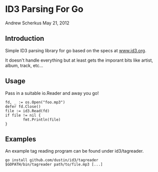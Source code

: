 ID3 Parsing For Go
==================

Andrew Scherkus
May 21, 2012


Introduction
------------

Simple ID3 parsing library for go based on the specs at www.id3.org.

It doesn't handle everything but at least gets the imporant bits like artist,
album, track, etc...


Usage
-----
Pass in a suitable io.Reader and away you go!

    fd, _ := os.Open("foo.mp3")
    defer fd.Close()
    file := id3.Read(fd)
    if file != nil {
            fmt.Println(file)
    }


Examples
--------
An example tag reading program can be found under id3/tagreader.

    go install github.com/dustin/id3/tagreader
    $GOPATH/bin/tagreader path/to/file.mp3 [...]
